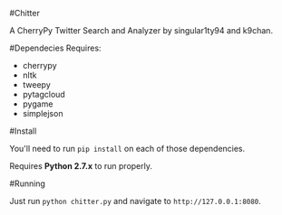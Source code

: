 #Chitter

A CherryPy Twitter Search and Analyzer by singular1ty94 and k9chan.

#Dependecies
Requires:
* cherrypy
* nltk
* tweepy
* pytagcloud
* pygame
* simplejson

#Install

You'll need to run `pip install` on each of those dependencies.

Requires **Python 2.7.x** to run properly.

#Running

Just run `python chitter.py` and navigate to `http://127.0.0.1:8080`.

